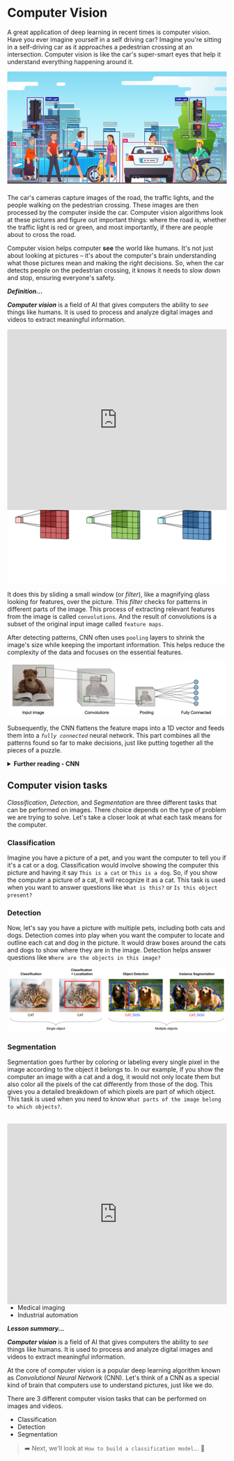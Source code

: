 # Computer Vision
A great application of deep learning in recent times is computer vision. Have you ever imagine yourself in a self driving car? Imagine you're sitting in a self-driving car as it approaches a pedestrian crossing at an intersection. Computer vision is like the car's super-smart eyes that help it understand everything happening around it.

![computer-vision.png](./dl/computer-vision.png)

The car's cameras capture images of the road, the traffic lights, and the people walking on the pedestrian crossing. These images are then processed by the computer inside the car. Computer vision algorithms look at these pictures and figure out important things: where the road is, whether the traffic light is red or green, and most importantly, if there are people about to cross the road.

Computer vision helps computer **see** the world like humans. It's not just about looking at pictures – it's about the computer's brain understanding what those pictures mean and making the right decisions. So, when the car detects people on the pedestrian crossing, it knows it needs to slow down and stop, ensuring everyone's safety.


<aside>

**_Definition..._**

**_Computer vision_**  is a field of AI that gives computers the ability to *see* things like humans. It is used to process and analyze digital images and videos to extract meaningful information.
</aside>

<div style="position: relative; padding-bottom: 56.25%; height: 0;"><iframe width="100%" height="415" src="https://www.youtube.com/embed/OcycT1Jwsns" title="Computer Vision" frameborder="0" allow="accelerometer; autoplay; clipboard-write; encrypted-media; gyroscope; picture-in-picture" allowfullscreen></iframe></div>

<details>
<summary><b> Further reading - computer vision </b></summary>

<div style="position: relative; padding-bottom: 56.25%; height: 0;"><iframe width="100%" height="415" src="https://www.youtube.com/embed/-4E2-0sxVUM" title="Computer Vision" frameborder="0" allow="accelerometer; autoplay; clipboard-write; encrypted-media; gyroscope; picture-in-picture" allowfullscreen></iframe></div>

</details>

At the core of computer vision is a popular deep learning algorithm known as *Convolutional Neural Network* (CNN). Let's think of a CNN as a special kind of brain that computers use to understand pictures, just like we do. CNN breaks down pictures into tiny important parts called `features`. 

![convolutions](./dl/convolutions.gif)

It does this by sliding a small window (or _filter_), like a magnifying glass looking for features, over the picture. This _filter_ checks for patterns in different parts of the image. This process of extracting relevant features from the image is called `convolutions`. And the result of convolutions is a subset of the original input image called `feature maps`. 

After detecting patterns, CNN often uses `pooling` layers to shrink the image's size while keeping the important information. This helps reduce the complexity of the data and focuses on the essential features. 

![architecture-cnn.jpeg](./dl/architecture-cnn.jpeg)

Subsequently, the CNN flattens the feature maps into a 1D vector and feeds them into a _`fully connected`_ neural network. This part combines all the patterns found so far to make decisions, just like putting together all the pieces of a puzzle.

<details>
<summary><b> Further reading - CNN </b></summary>

<div style="position: relative; padding-bottom: 56.25%; height: 0;"><iframe width="100%" height="415" src="https://www.youtube.com/embed/QzY57FaENXg" title="Computer Vision" frameborder="0" allow="accelerometer; autoplay; clipboard-write; encrypted-media; gyroscope; picture-in-picture" allowfullscreen></iframe></div>
</details>

## Computer vision tasks
*Classification*, *Detection*, and *Segmentation* are three different tasks that can be performed on images. There choice depends on the type of problem we are trying to solve. Let's take a closer look at what each task means for the computer.

### Classification
Imagine you have a picture of a pet, and you want the computer to tell you if it's a cat or a dog. Classification would involve showing the computer this picture and having it say `This is a cat` or `This is a dog`. So, if you show the computer a picture of a cat, it will recognize it as a cat. This task is used when you want to answer questions like `What is this?` or `Is this object present?`

### Detection
Now, let's say you have a picture with multiple pets, including both cats and dogs. Detection comes into play when you want the computer to locate and outline each cat and dog in the picture. It would draw boxes around the cats and dogs to show where they are in the image. Detection helps answer questions like `Where are the objects in this image?`

![computer-vision-tasks.png](./dl/computer-vision-tasks.png)

### Segmentation
Segmentation goes further by coloring or labeling every single pixel in the image according to the object it belongs to. In our example, if you show the computer an image with a cat and a dog, it would not only locate them but also color all the pixels of the cat differently from those of the dog. This gives you a detailed breakdown of which pixels are part of which object. This task is used when you need to know `What parts of the image belong to which objects?`.

<br>

<div style="position: relative; padding-bottom: 56.25%; height: 0;"><iframe width="100%" height="415" src="https://www.youtube.com/embed/taC5pMCm70U" title="Computer Vision" frameborder="0" allow="accelerometer; autoplay; clipboard-write; encrypted-media; gyroscope; picture-in-picture" allowfullscreen></iframe></div>

<details>
<summary><b> Further reading - ImageNet </b></summary>

<div style="position: relative; padding-bottom: 56.25%; height: 0;"><iframe width="100%" height="415" src="https://www.youtube.com/embed/SfqN-Hc5two" title="Computer Vision" frameborder="0" allow="accelerometer; autoplay; clipboard-write; encrypted-media; gyroscope; picture-in-picture" allowfullscreen></iframe></div>
</details>

Classification, detection, and segmentation are all important tasks in computer vision. They can be used to solve a wide variety of problems, such as:

- Self-driving cars
- Virtual reality
- Medical imaging
- Industrial automation


<aside>

**_Lesson summary..._**

**_Computer vision_** is a field of AI that gives computers the ability to *see* things like humans. It is used to process and analyze digital images and videos to extract meaningful information. 

At the core of computer vision is a popular deep learning algorithm known as *Convolutional Neural Network* (CNN). Let's think of a CNN as a special kind of brain that computers use to understand pictures, just like we do.

There are 3 different computer vision tasks that can be performed on images and videos.
- Classification
- Detection
- Segmentation
</aside>

> ➡️ Next, we'll look at `How to build a classification model`... 🎯